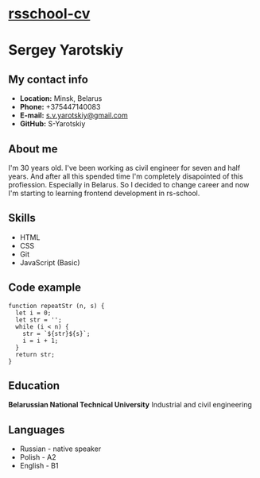 # [rsschool-cv](https://S-Yarotskiy.github.io/rsschool-cv/cv)
# Sergey Yarotskiy
## My contact info
- **Location:** Minsk, Belarus
- **Phone:** +375447140083
- **E-mail:** s.v.yarotskiy@gmail.com
- **GitHub:** S-Yarotskiy
## About me
I'm 30 years old. I've been working as civil engineer for seven and half years. And after all this spended time I'm completely disapointed of this profiession. Especially in Belarus.
So I decided to change career and now I'm starting to learning frontend development in rs-school.
## Skills
- HTML
- CSS
- Git
- JavaScript (Basic)
## Code example
```
function repeatStr (n, s) {
  let i = 0;
  let str = '';
  while (i < n) {
    str = `${str}${s}`;
    i = i + 1;
  }
  return str;
}
```
## Education
**Belarussian National Technical University**
Industrial and civil engineering
## Languages
- Russian - native speaker
- Polish - A2
- English - B1